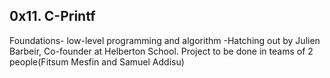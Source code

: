 ## 0x11. C-Printf

Foundations- low-level programming and algorithm -Hatching out by Julien Barbeir, Co-founder at Helberton School. Project to be done in teams of 2 people(Fitsum Mesfin and  Samuel Addisu)

